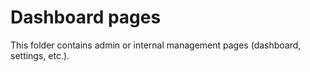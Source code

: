 # Dashboard pages

This folder contains admin or internal management pages (dashboard, settings, etc.).
